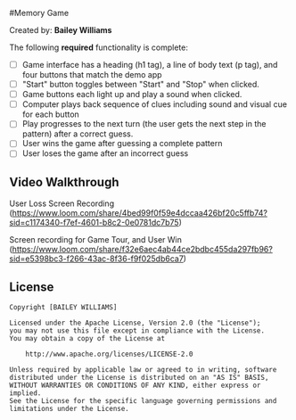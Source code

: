 #Memory Game

Created by: **Bailey Williams**


The following **required** functionality is complete:

* [ ] Game interface has a heading (h1 tag), a line of body text (p tag), and four buttons that match the demo app
* [ ] "Start" button toggles between "Start" and "Stop" when clicked. 
* [ ] Game buttons each light up and play a sound when clicked. 
* [ ] Computer plays back sequence of clues including sound and visual cue for each button
* [ ] Play progresses to the next turn (the user gets the next step in the pattern) after a correct guess. 
* [ ] User wins the game after guessing a complete pattern
* [ ] User loses the game after an incorrect guess

## Video Walkthrough 

User Loss Screen Recording
(https://www.loom.com/share/4bed99f0f59e4dccaa426bf20c5ffb74?sid=c1174340-f7ef-4601-b8c2-0e0781dc7b75)

Screen recording for Game Tour, and User Win
(https://www.loom.com/share/f32e6aec4ab44ce2bdbc455da297fb96?sid=e5398bc3-f266-43ac-8f36-f9f025db6ca7)


## License

    Copyright [BAILEY WILLIAMS]

    Licensed under the Apache License, Version 2.0 (the "License");
    you may not use this file except in compliance with the License.
    You may obtain a copy of the License at

        http://www.apache.org/licenses/LICENSE-2.0

    Unless required by applicable law or agreed to in writing, software
    distributed under the License is distributed on an "AS IS" BASIS,
    WITHOUT WARRANTIES OR CONDITIONS OF ANY KIND, either express or implied.
    See the License for the specific language governing permissions and
    limitations under the License.
